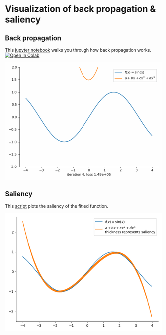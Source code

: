 # Visualization of back propagation & saliency

## Back propagation
This [jupyter notebook](backpropagation_tutorial.ipynb) walks you through how back 
propagation works. 
[![Open In Colab](https://colab.research.google.com/assets/colab-badge.svg)](
https://colab.research.google.com/github/li-li-github/saliency_visualization/blob/main/backpropagation_tutorial.ipynb
)

![Alt Text](images/backprop.gif)


## Saliency
This [script](backprop_numpy_saliency.py) plots the saliency of the fitted function.

![Alt Text](images/saliency.png)
